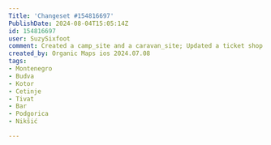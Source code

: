 ```yaml
---
Title: 'Changeset #154816697'
PublishDate: 2024-08-04T15:05:14Z
id: 154816697
user: SuzySixfoot
comment: Created a camp_site and a caravan_site; Updated a ticket shop
created_by: Organic Maps ios 2024.07.08
tags:
- Montenegro
- Budva
- Kotor
- Cetinje
- Tivat
- Bar
- Podgorica
- Nikšić

---
```

